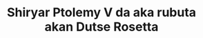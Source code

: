 ---
layout: quote
permalink: /kr/
langtag: kr
type: modern
script: Latn
langName: Kanuri
englishLangName: Kanuri
title: Shiryar Ptolemy V da aka rubuta akan Dutse Rosetta
quote: An yi kwafi na wannan Shiryar a kan allo na tsarin, demotic, kuma Turanci akan allo na basalt kuma a sa su a cikin gidaje na farko, na biyu, kuma na uku tare da dangi na Ptolemy, aljanin da ba zai muna tafiya ba.
reference: Shiryar Ptolemy V da aka rubuta akan Dutse Rosetta, 196 B.C., British Museum.
imageAlt: Kudi da fuska na Ptolemy V
selectAriaLabel: Zaɓi harshe
buttonRandom: Randam
direction: ltr
---